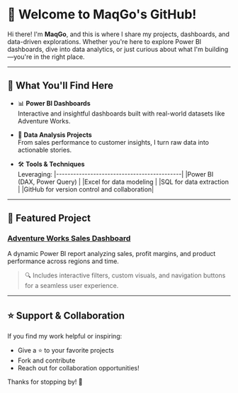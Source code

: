 # 👋 Welcome to MaqGo's GitHub!

Hi there! I'm **MaqGo**, and this is where I share my projects, dashboards, and data-driven explorations. Whether you're here to explore Power BI dashboards, dive into data analytics, or just curious about what I'm building—you're in the right place.

---

## 🚀 What You'll Find Here

- 📊 **Power BI Dashboards**  
  Interactive and insightful dashboards built with real-world datasets like Adventure Works.

- 🧠 **Data Analysis Projects**  
  From sales performance to customer insights, I turn raw data into actionable stories.

- 🛠️ **Tools & Techniques**  
  Leveraging:
  |--------------------------------------------|
  |Power BI (DAX, Power Query)                 |
  |Excel for data modeling                     |
  |SQL for data extraction                     |
  |GitHub for version control and collaboration|

---

## 📌 Featured Project

### [Adventure Works Sales Dashboard](https://github.com/MaqGo/adventure-works-sales-dashboard)
A dynamic Power BI report analyzing sales, profit margins, and product performance across regions and time.

> 🔍 Includes interactive filters, custom visuals, and navigation buttons for a seamless user experience.

---

## ⭐️ Support & Collaboration

If you find my work helpful or inspiring:
- Give a ⭐️ to your favorite projects
- Fork and contribute
- Reach out for collaboration opportunities!

Thanks for stopping by! 🙌
